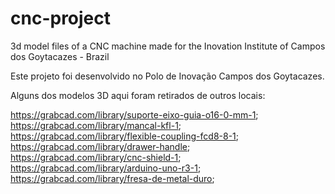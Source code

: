# cnc-project
3d model files of a CNC machine made for the Inovation Institute of Campos dos Goytacazes - Brazil

Este projeto foi desenvolvido no Polo de Inovação Campos dos Goytacazes.

Alguns dos modelos 3D aqui foram retirados de outros locais:

https://grabcad.com/library/suporte-eixo-guia-o16-0-mm-1;
https://grabcad.com/library/mancal-kfl-1;
https://grabcad.com/library/flexible-coupling-fcd8-8-1;
https://grabcad.com/library/drawer-handle;
https://grabcad.com/library/cnc-shield-1;
https://grabcad.com/library/arduino-uno-r3-1;
https://grabcad.com/library/fresa-de-metal-duro;
